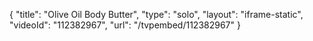 {
    "title": "Olive Oil Body Butter",
    "type": "solo",
    "layout": "iframe-static",
    "videoId": "112382967",
    "url": "\/tvpembed\/112382967"
}